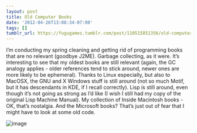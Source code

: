 ```yaml
---
layout: post
title: Old Computer Books
date: '2012-04-26T13:08:34-07:00'
tags: []
tumblr_url: https://fugugames.tumblr.com/post/110515851356/old-computer-books
---
```

I’m conducting my spring cleaning and getting rid of programming books that are no relevant (goodbye J2ME). Garbage collecting, as it were. It’s interesting to see that my oldest books are still relevant (again, the GC analogy applies - older references tend to stick around, newer ones are more likely to be ephemeral). Thanks to Linux especially, but also to MacOSX, the GNU and X Windows stuff is still around (not so much Motif, but it has descendants in KDE, if I recall correctly). Lisp is still around, even though it’s not going as strong as I’d like (I wish I still had my copy of the original Lisp Machine Manual). My collection of Inside Macintosh books - OK, that’s nostalgia. And the Microsoft books? That’s just out of fear that I might have to look at some old code.

![image](http://itshardtofondlepenguins.com/wp-content/uploads/2012/04/wpid-2012-04-25-16.38.15.jpg)

